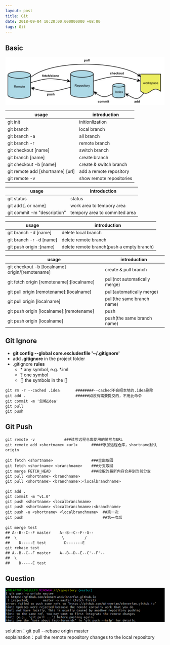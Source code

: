 ```yaml
---
layout: post
title: Git
date: 2018-09-04 10:20:00.000000000 +08:00
tags: Git
---
```

  
## Basic 


![avatar](/assets/images/20180904/1.png) 

| usage | introduction |
| ------ | ------ |
| git init | initionlization |
| git branch | local branch |
| git branch -a | all branch |
| git branch -r | remote branch |
| git checkout [name] | switch branch |
| git branch [name] | create branch |
| git checkout -b [name] | create & switch branch | 
| git remote add [shortname] [url] | add a remote repository |
| git remote -v | show remote repositories |

| usage | introduction |
| ------ | ------ |
| git status | status |
| git add [. or name] | work area to tempory area |
| git commit -m "description" | tempory area to commited area |

| usage | introduction |
| ------ | ------ |
| git branch -d [name] | delete local branch |
| git branch -r -d [name] | delete remote branch |
| git push origin :[name] | delete remote branch(push a empty branch) |

| usage | introduction |
| ------ | ------ |
| git checkout -b [localname] origin/[remotename] | create & pull branch |
| git fetch origin [remotename]:[localname] | pull(not automatically merge) |
| git pull origin [remotename]:[localname] | pull(automatically merge) |
| git pull origin [localname] | pull(the same branch name) |
| git push origin [localname]:[remotename] | push |
| git push origin [localname] | push(the same branch name) |
  

## Git Ignore

- **git config --global core.excludesfile '~/.gitignore'**
- add **.gitignore** in the project folder
- .gitignore **rules** 
    - \* any symbol, e.g. *.iml
    - ? one symbol
    - [] the symbols in the []
    
```
git rm -r --cached .idea       ########--cached不会把本地的.idea删除
git add .                      ######如没有需要提交的，不用此命令
git commit -m '忽略idea'
git pull
git push
```
## Git Push

```
git remote -v             ###读写远程仓库使用的简写与URL
git remote add <shortname> <url>      #####添加远程仓库，shortname默认origin

git fetch <shortname>                 ###全部取回
git fetch <shortname> <branchname>    ###分支取回
git merge FETCH_HEAD                  ###拉取的最新内容合并到当前分支
git pull <shortname> <branchname>
git pull <shortname> <branchname>:<localbranchname>

git add .
git commit -m "v1.0"
git push <shortname> <localbranchname>
git push <shortname> <localbranchname>:<branchname>
git push -u <shortname> <localbranchname>  ##第一次
git push                                   ##第一次后

git merge test
## A--B--C--F master    A--B--C--F--G--
##  \                    \         /
##    D-----E test        D-------E
git rebase test
## A--B--C--F master    A--B--D--E--C'--F'--
##  \					 
##    D-----E test

```
## Question  

![avatar](/assets/images/20180904/2.png)  

solution：git pull --rebase origin master  
explaination：pull the remote repository changes to the local repository  


[jekyll-docs]: http://jekyllrb.com/docs/home
[jekyll-gh]:   https://github.com/jekyll/jekyll
[jekyll-talk]: https://talk.jekyllrb.com/